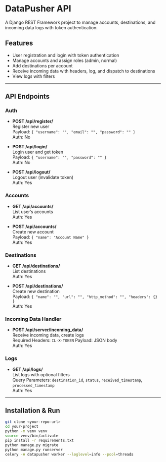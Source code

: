 # DataPusher API

A Django REST Framework project to manage accounts, destinations, and incoming data logs with token authentication.

## Features

- User registration and login with token authentication
- Manage accounts and assign roles (admin, normal)
- Add destinations per account
- Receive incoming data with headers, log, and dispatch to destinations
- View logs with filters

---

## API Endpoints

### Auth

- **POST /api/register/**  
  Register new user  
  Payload: `{ "username": "", "email": "", "password": "" }`  
  Auth: No

- **POST /api/login/**  
  Login user and get token  
  Payload: `{ "username": "", "password": "" }`  
  Auth: No

- **POST /api/logout/**  
  Logout user (invalidate token)  
  Auth: Yes

### Accounts

- **GET /api/accounts/**  
  List user’s accounts  
  Auth: Yes

- **POST /api/accounts/**  
  Create new account  
  Payload: `{ "name": "Account Name" }`  
  Auth: Yes

### Destinations

- **GET /api/destinations/**  
  List destinations  
  Auth: Yes

- **POST /api/destinations/**  
  Create new destination  
  Payload: `{ "name": "", "url": "", "http_method": "", "headers": {} }`  
  Auth: Yes

### Incoming Data Handler

- **POST /api/server/incoming_data/**  
  Receive incoming data, create logs  
  Required Headers: `CL-X-TOKEN` 
  Payload: JSON body  
  Auth: Yes

### Logs

- **GET /api/logs/**  
  List logs with optional filters  
  Query Parameters: `destination_id`, `status`, `received_timestamp`, `processed_timestamp`  
  Auth: Yes

---

## Installation & Run

```bash
git clone <your-repo-url>
cd your-project
python -m venv venv
source venv/bin/activate
pip install -r requirements.txt
python manage.py migrate
python manage.py runserver
celery -A datapusher worker --loglevel=info --pool=threads
